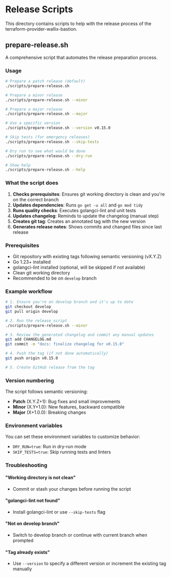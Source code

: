 # Release Scripts

This directory contains scripts to help with the release process of the terraform-provider-wallix-bastion.

## prepare-release.sh

A comprehensive script that automates the release preparation process.

### Usage

```bash
# Prepare a patch release (default)
./scripts/prepare-release.sh

# Prepare a minor release
./scripts/prepare-release.sh --minor

# Prepare a major release
./scripts/prepare-release.sh --major

# Use a specific version
./scripts/prepare-release.sh --version v0.15.0

# Skip tests (for emergency releases)
./scripts/prepare-release.sh --skip-tests

# Dry run to see what would be done
./scripts/prepare-release.sh --dry-run

# Show help
./scripts/prepare-release.sh --help
```

### What the script does

1. **Checks prerequisites**: Ensures git working directory is clean and you're on the correct branch
2. **Updates dependencies**: Runs `go get -u all` and `go mod tidy`
3. **Runs quality checks**: Executes golangci-lint and unit tests
4. **Updates changelog**: Reminds to update the changelog (manual step)
5. **Creates git tag**: Creates an annotated tag with the new version
6. **Generates release notes**: Shows commits and changed files since last release

### Prerequisites

- Git repository with existing tags following semantic versioning (vX.Y.Z)
- Go 1.23+ installed
- golangci-lint installed (optional, will be skipped if not available)
- Clean git working directory
- Recommended to be on `develop` branch

### Example workflow

```bash
# 1. Ensure you're on develop branch and it's up to date
git checkout develop
git pull origin develop

# 2. Run the release script
./scripts/prepare-release.sh --minor

# 3. Review the generated changelog and commit any manual updates
git add CHANGELOG.md
git commit -m "docs: finalize changelog for v0.15.0"

# 4. Push the tag (if not done automatically)
git push origin v0.15.0

# 5. Create GitHub release from the tag
```

### Version numbering

The script follows semantic versioning:

- **Patch** (X.Y.Z+1): Bug fixes and small improvements
- **Minor** (X.Y+1.0): New features, backward compatible
- **Major** (X+1.0.0): Breaking changes

### Environment variables

You can set these environment variables to customize behavior:

- `DRY_RUN=true`: Run in dry-run mode
- `SKIP_TESTS=true`: Skip running tests and linters

### Troubleshooting

#### "Working directory is not clean"

- Commit or stash your changes before running the script

#### "golangci-lint not found"

- Install golangci-lint or use `--skip-tests` flag

#### "Not on develop branch"

- Switch to develop branch or continue with current branch when prompted

#### "Tag already exists"

- Use `--version` to specify a different version or increment the existing tag manually
